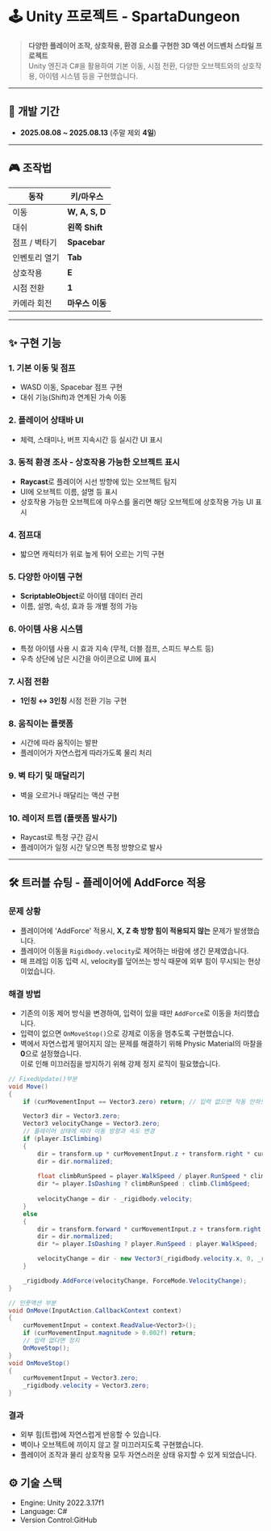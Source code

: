 # 🕹️ Unity 프로젝트 - SpartaDungeon

> **다양한 플레이어 조작, 상호작용, 환경 요소를 구현한 3D 액션 어드벤처 스타일 프로젝트**  
> Unity 엔진과 C#을 활용하여 기본 이동, 시점 전환, 다양한 오브젝트와의 상호작용, 아이템 시스템 등을 구현했습니다.

---

## 📅 개발 기간
- **2025.08.08 ~ 2025.08.13** (주말 제외 **4일**)

---

## 🎮 조작법

| 동작             | 키/마우스 |
|------------------|-----------|
| 이동             | **W, A, S, D** |
| 대쉬             | **왼쪽 Shift** |
| 점프 / 벽타기    | **Spacebar** |
| 인벤토리 열기    | **Tab** |
| 상호작용         | **E** |
| 시점 전환        | **1** |
| 카메라 회전      | **마우스 이동** |

---

## ✨ 구현 기능

### 1. 기본 이동 및 점프
- WASD 이동, Spacebar 점프 구현
- 대쉬 기능(Shift)과 연계된 가속 이동

### 2. 플레이어 상태바 UI
- 체력, 스태미나, 버프 지속시간 등 실시간 UI 표시

### 3. 동적 환경 조사 - 상호작용 가능한 오브젝트 표시
- **Raycast**로 플레이어 시선 방향에 있는 오브젝트 탐지
- UI에 오브젝트 이름, 설명 등 표시
- 상호작용 가능한 오브젝트에 마우스를 올리면 해당 오브젝트에 상호작용 가능 UI 표시

### 4. 점프대
- 밟으면 캐릭터가 위로 높게 튀어 오르는 기믹 구현

### 5. 다양한 아이템 구현
- **ScriptableObject**로 아이템 데이터 관리
- 이름, 설명, 속성, 효과 등 개별 정의 가능

### 6. 아이템 사용 시스템
- 특정 아이템 사용 시 효과 지속 (무적, 더블 점프, 스피드 부스트 등)
- 우측 상단에 남은 시간을 아이콘으로 UI에 표시

### 7. 시점 전환
- **1인칭 ↔ 3인칭** 시점 전환 기능 구현

### 8. 움직이는 플랫폼
- 시간에 따라 움직이는 발판
- 플레이어가 자연스럽게 따라가도록 물리 처리

### 9. 벽 타기 및 매달리기
- 벽을 오르거나 매달리는 액션 구현

### 10. 레이저 트랩 (플랫폼 발사기)
- Raycast로 특정 구간 감시
- 플레이어가 일정 시간 닿으면 특정 방향으로 발사

---

## 🛠️ 트러블 슈팅 - 플레이어에 AddForce 적용

### 문제 상황
- 플레이어에 'AddForce' 적용시, **X, Z 축 방향 힘이 적용되지 않는** 문제가 발생했습니다. 
- 플레이어 이동을 `Rigidbody.velocity`로 제어하는 바람에 생긴 문제였습니다.
- 매 프레임 이동 입력 시, velocity를 덮어쓰는 방식 때문에 외부 힘이 무시되는 현상이었습니다.

### 해결 방법
- 기존의 이동 제어 방식을 변경하여, 입력이 있을 때만 `AddForce`로 이동을 처리했습니다.
- 입력이 없으면 `OnMoveStop()`으로 강제로 이동을 멈추도록 구현했습니다.
- 벽에서 자연스럽게 떨어지지 않는 문제를 해결하기 위해 Physic Material의 마찰을 **0**으로 설정했습니다.  
  이로 인해 미끄러짐을 방지하기 위해 강제 정지 로직이 필요했습니다.

```csharp
// FixedUpdate()부분
void Move()
{
    if (curMovementInput == Vector3.zero) return; // 입력 없으면 작동 안하도록

    Vector3 dir = Vector3.zero;
    Vector3 velocityChange = Vector3.zero;
    // 플레이어 상태에 따라 이동 방향과 속도 변경
    if (player.IsClimbing)
    {
        dir = transform.up * curMovementInput.z + transform.right * curMovementInput.x;
        dir = dir.normalized;
        
        float climbRunSpeed = player.WalkSpeed / player.RunSpeed * climb.ClimbSpeed;
        dir *= player.IsDashing ? climbRunSpeed : climb.ClimbSpeed;
        
        velocityChange = dir - _rigidbody.velocity;
    }
    else
    {
        dir = transform.forward * curMovementInput.z + transform.right * curMovementInput.x;
        dir = dir.normalized;
        dir *= player.IsDashing ? player.RunSpeed : player.WalkSpeed;

        velocityChange = dir - new Vector3(_rigidbody.velocity.x, 0, _rigidbody.velocity.z);
    }

    _rigidbody.AddForce(velocityChange, ForceMode.VelocityChange);
}

// 인풋액션 부분
void OnMove(InputAction.CallbackContext context)
{
    curMovementInput = context.ReadValue<Vector3>();
    if (curMovementInput.magnitude > 0.002f) return;
    // 입력 없다면 정지
    OnMoveStop();
}
void OnMoveStop()
{
    curMovementInput = Vector3.zero;
    _rigidbody.velocity = Vector3.zero;
}
```

### 결과
- 외부 힘(트랩)에 자연스럽게 반응할 수 있습니다.
- 벽이나 오브젝트에 끼이지 않고 잘 미끄러지도록 구현했습니다.
- 플레이어 조작과 물리 상호작용 모두 자연스러운 상태 유지할 수 있게 되었습니다.

## ⚙️ 기술 스택
- Engine: Unity 2022.3.17f1
- Language: C#
- Version Control:GitHub

